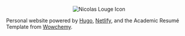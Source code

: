 <p align="center"><img src="https://nicolaslouge.com/media/icon_hu0d1d2610125834dc8b689615d1c9e5ab_8991_192x192_fill_lanczos_center_3.png" alt="Nicolas Louge Icon"></p>

Personal website powered by [Hugo](https://github.com/gohugoio/hugo), [Netlify](https://www.netlify.com/), and the Academic Resumé Template from [Wowchemy](https://wowchemy.com).